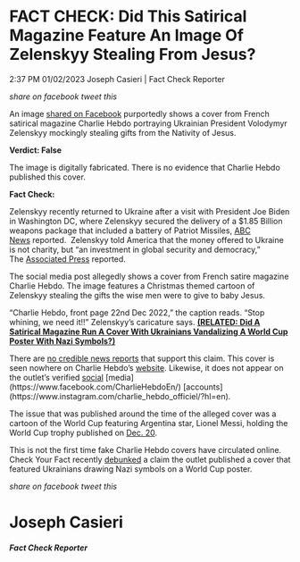 FACT CHECK: Did This Satirical Magazine Feature An Image Of Zelenskyy Stealing From Jesus?
==========================================================================================

2:37 PM 01/02/2023 Joseph Casieri | Fact Check Reporter

_share on facebook_ _tweet this_

 

An image [shared on Facebook](https://www.facebook.com/wolgemuthsd/posts/pfbid0Bze5AAhdMhCyjcQnMF7Cyd8TTPrV4vD1MfFvkjJ2Fib8Pj5CNd63riiJi9hPY6ril) purportedly shows a cover from French satirical magazine Charlie Hebdo portraying Ukrainian President Volodymyr Zelenskyy mockingly stealing gifts from the Nativity of Jesus.

**Verdict: False**

The image is digitally fabricated. There is no evidence that Charlie Hebdo published this cover.

**Fact Check:**

Zelenskyy recently returned to Ukraine after a visit with President Joe Biden in Washington DC, where Zelenskyy secured the delivery of a $1.85 Billion weapons package that included a battery of Patriot Missiles, [ABC News](https://www.news10.com/washington/washington-dc/zelensky-to-us-lawmakers-your-money-is-not-charity/) reported.  Zelenskyy told America that the money offered to Ukraine is not charity, but “an investment in global security and democracy,” The [Associated Press](https://apnews.com/article/zelenskyy-biden-68c65b3274e552f36f16853f24fedbb9) reported.

The social media post allegedly shows a cover from French satire magazine Charlie Hebdo. The image features a Christmas themed cartoon of Zelenskyy stealing the gifts the wise men were to give to baby Jesus.

“Charlie Hebdo, front page 22nd Dec 2022,” the caption reads. “Stop whining, we need it!!” Zelenskyy’s caricature says. **[(RELATED: Did A Satirical Magazine Run A Cover With Ukrainians Vandalizing A World Cup Poster With Nazi Symbols?)](https://checkyourfact.com/2022/12/02/fact-check-charlie-hebdo-ukrainian-soccer-fans/)**

There are [no credible news reports](https://www.google.com/search?q=charlie+hebdo+zelenskyy+steals+from+wise+men&rlz=1C1ONGR_enUS957US957&oq=charlie+hebdo+zelenskyy+steals+from+wise+men&aqs=chrome..69i57j33i10i160j33i299l2.11166j0j7&sourceid=chrome&ie=UTF-8) that support this claim. This cover is seen nowhere on Charlie Hebdo’s [website](https://charliehebdo.fr/?s=Zelenskyy). Likewise, it does not appear on the outlet’s verified [social](https://twitter.com/charlie_hebdo_) [media](https://www.facebook.com/CharlieHebdoEn/) [accounts](https://www.instagram.com/charlie_hebdo_officiel/?hl=en).

The issue that was published around the time of the alleged cover was a cartoon of the World Cup featuring Argentina star, Lionel Messi, holding the World Cup trophy published on [Dec. 20](https://twitter.com/Charlie_Hebdo_/status/1605246652473872385).

This is not the first time fake Charlie Hebdo covers have circulated online. Check Your Fact recently [debunked](https://checkyourfact.com/2022/12/02/fact-check-charlie-hebdo-ukrainian-soccer-fans/) a claim the outlet published a cover that featured Ukrainians drawing Nazi symbols on a World Cup poster.

_share on facebook_ _tweet this_

Joseph Casieri
==============

##### Fact Check Reporter